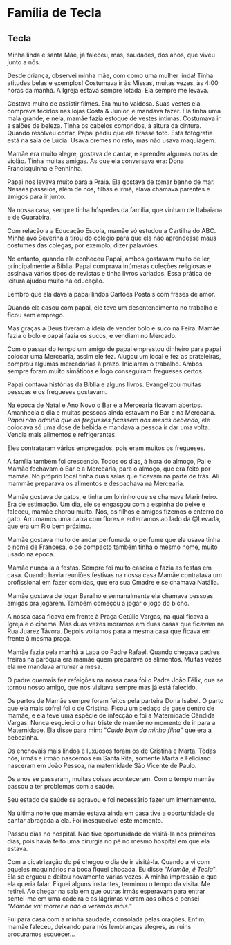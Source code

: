 # Família de Tecla

## Tecla

Minha linda e santa Mãe, já faleceu, mas, saudades, dos anos, que viveu junto a nós.


Desde criança, observei minha mãe, com como uma mulher linda! Tinha atitudes belas e exemplos! Costumava ir às Missas, muitas vezes, às 4:00 horas da manhã. A Igreja estava sempre lotada. Ela sempre me levava.

Gostava muito de assistir filmes. Era muito vaidosa. Suas vestes ela comprava tecidos nas lojas Costa & Júnior, e mandava fazer. Ela tinha uma mala grande, e nela, mamãe fazia estoque de vestes íntimas. Costumava ir a salões de beleza. Tinha os cabelos compridos, à altura da cintura. Quando resolveu cortar, Papai pediu que ela tirasse foto. Esta fotografia está na sala de Lúcia. Usava cremes no rsto, mas não usava maquiagem.

<!-- procurar fotografia na casa de lúcia -->

Mamãe era muito alegre, gostava de cantar, e aprender algumas notas de violão. Tinha muitas amigas. As que ela conversava era: Dona Francisquinha e Penhinha.

Papai nos levava muito para a Praia. Ela gostava de tomar banho de mar. Nesses passeios, além de nós,  filhas e irmã, elava chamava parentes e amigos para ir junto.

Na nossa casa, sempre tinha hóspedes da família, que vinham de Itabaiana e de Guarabira.

Com relação a a Educação Escola, mamãe só estudou a Cartilha do ABC. Minha avó Severina a tirou do colégio para que ela não aprendesse maus costumes das colegas, por exemplo, dizer palavrões.

No entanto, quando ela conheceu Papai, ambos gostavam muito de ler, principalmente a Bíblia. Papai comprava inúmeras coleções religiosas e assinava vários tipos de revistas e tinha livros variados. Essa prática de leitura ajudou muito na educação.

Lembro que ela dava a papai lindos Cartões Postais com frases de amor.

Quando ela casou com papai, ele teve um desentendimento no trabalho e ficou sem emprego.

Mas graças a Deus tiveram a ideia de vender bolo e suco na Feira. Mamãe fazia o bolo e papai fazia os sucos, e vendiam no Mercado.

Com o passar do tempo um amigo de papai emprestou dinheiro para papai colocar uma Mercearia, assim ele fez. Alugou um local e fez as prateleiras, comprou algumas mercadorias à prazo. Iniciaram o trabalho. Ambos sempre foram muito simáticos e logo conseguiram fregueses certos.

Papai contava histórias da Bíblia e alguns livros. Evangelizou muitas pessoas e os fregueses gostavam.

Na época de Natal e Ano Novo o Bar e a Mercearia ficavam abertos. Amanhecia o dia e muitas pessoas ainda estavam no Bar e na Mercearia. _Papai não admitia que os fregueses ficassem nas mesas bebendo_, ele colocava só uma dose de bebida e mandava a pessoa ir dar uma volta. Vendia mais alimentos e refrigerantes.

Eles contrataram vários empregados, pois eram muitos os fregueses.

A família também foi crescendo. Todos os dias, à hora do almoço,  Pai e Mamãe fechavam o Bar e a Mercearia, para o almoço, que era feito por mamãe. No próprio local tinha duas salas que ficavam na parte de trás. Alí mammãe preparava os alimentos e despachava na Mercearia.

Mamãe gostava de gatos, e tinha um loirinho que se chamava Marinheiro. Era de estimação. Um dia, ele se engasgou com a espinha do peixe e faleceu, mamãe chorou muito. Nós, os filhos e amigos fizemos o enterro do gato.  Arrumamos uma caixa com flores e enterramos ao lado da @Levada, que era um Rio bem próximo.

Mamãe gostava muito de andar perfumada, o perfume que ela usava tinha o nome de Francesa, o pó compacto também tinha o mesmo nome, muito usado na época.

Mamãe nunca ia a festas. Sempre foi muito caseira e fazia as festas em casa. Quando havia reuniões festivas na nossa casa Mamãe contratava um profissional em fazer comidas, que era sua Cmadre e se chamava Natália.

Mamãe gostava de jogar Baralho e semanalmente ela chamava pessoas amigas pra jogarem. Também começou a jogar o jogo do bicho.

A nossa casa ficava em frente à Praça Getúlio Vargas, na qual ficava a Igreja e o cinema. Mas duas vezes moramos em duas casas que ficavam na Rua Juarez Távora. Depois voltamos para a mesma casa que ficava em frente à mesma praça.

<!-- ver com mamãe aonde ficava essa casa -->

Mamãe fazia pela manhã a Lapa do Padre Rafael. Quando chegava padres freiras na paróquia era mamãe quem preparava os alimentos. Muitas vezes ela me mandava arrumar a mesa.

O padre quemais fez refeições na nossa casa foi o Padre João Félix, que se tornou nosso amigo, que nos visitava sempre mas já está falecido.

Os partos de Mamãe sempre foram feitos pela parteira Dona Isabel. O parto que ela mais sofrel foi o de Cristina. Ficou um pedaço de gase dentro de mamãe, e ela teve uma espécie de infecção e foi a Maternidade Cândida Vargas. Nunca esquieci o olhar triste de mamãe no momento de ir para a Maternidade. Ela disse para mim: "_Cuide bem da minha filha_" que era a bebezinha.

Os enchovais mais lindos e luxuosos foram os de Cristina e Marta. Todas nós, irmãs e irmão nascemos em Santa Rita, somente Marta e Feliciano nasceram em João Pessoa, na maternidade São Vicente de Paulo.

Os anos se passaram, muitas coisas aconteceram. Com o tempo mamãe passou a ter problemas com a saúde.

Seu estado de saúde se agravou e foi necessário fazer um internamento.

Na última noite que mamãe estava ainda em casa tive a oportunidade de cantar abraçada a ela. Foi inesquecível este momento.

Passou dias no hospital. Não tive oportunidade de visitá-la nos primeiros dias, pois havia feito uma cirurgia no pé no mesmo hospital em que ela estava.

Com a cicatrização do pé chegou o dia de ir visitá-la. Quando a vi com aqueles maquinários na boca fiquei chocada. Eu disse "*Mamãe, é Tecla*". Ela se ergueu e deitou novamente várias vezes. A minha impressão é que ela queria falar. Fiquei alguns instantes, terminou o tempo da visita. Me retirei. Ao chegar na sala em que outras irmãs esperavam para entrar sentei-me em uma cadeira e as lágrimas vieram aos olhos e pensei _"Mamãe vai morrer e não a veremos mais."_

Fui para casa com a minha saudade, consolada pelas orações. Enfim, mamãe faleceu, deixando para nós lembranças alegres, as ruins procuramos esquecer...

